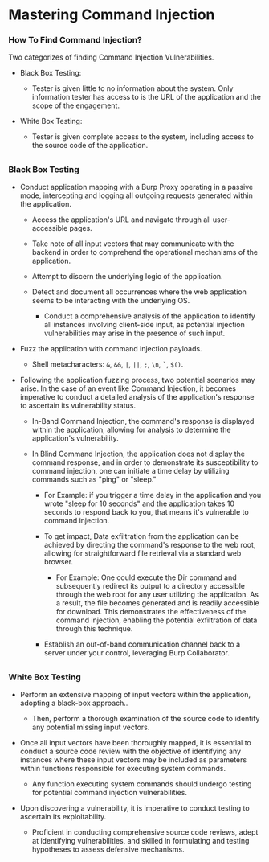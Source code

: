 # Mastering Command Injection

<h3> How To Find Command Injection?</h3>

Two categorizes of finding Command Injection Vulnerabilities.

- Black Box Testing:
  - Tester is given little to no information about the system. Only information tester has access to is the URL of the application and the scope of the engagement.

- White Box Testing:
  - Tester is given complete access to the system, including access to the source code of the application.
 
<h2></h2>

<h3>Black Box Testing</h3>

- Conduct application mapping with a Burp Proxy operating in a passive mode, intercepting and logging all outgoing requests generated within the application.

  - Access the application's URL and navigate through all user-accessible pages.

  - Take note of all input vectors that may communicate with the backend in order to comprehend the operational mechanisms of the application.

  - Attempt to discern the underlying logic of the application.

  - Detect and document all occurrences where the web application seems to be interacting with the underlying OS.

    - Conduct a comprehensive analysis of the application to identify all instances involving client-side input, as potential injection vulnerabilities may arise in the presence of such input.
 
- Fuzz the application with command injection payloads.

  - Shell metacharacters: ```&```, ```&&```, ```|```, ```||```, ```;```, ```\n```, ``` ` ```, ```$()```.

- Following the application fuzzing process, two potential scenarios may arise. In the case of an event like Command Injection, it becomes imperative to conduct a detailed analysis of the application's response to ascertain its vulnerability status.
 
  - In-Band Command Injection, the command's response is displayed within the application, allowing for analysis to determine the application's vulnerability.
   
  - In Blind Command Injection, the application does not display the command response, and in order to demonstrate its susceptibility to command injection, one can initiate a time delay by utilizing commands such as "ping" or "sleep."
    
    - For Example: if you trigger a time delay in the application and you wrote "sleep for 10 seconds" and the application takes 10 seconds to respond back to you, that means it's vulnerable to command injection.

    - To get impact, Data exfiltration from the application can be achieved by directing the command's response to the web root, allowing for straightforward file retrieval via a standard web browser.

      - For Example: One could execute the Dir command and subsequently redirect its output to a directory accessible through the web root for any user utilizing the application. As a result, the file becomes generated and is readily accessible for download. This demonstrates the effectiveness of the command injection, enabling the potential exfiltration of data through this technique.
        
    - Establish an out-of-band communication channel back to a server under your control, leveraging Burp Collaborator.

<h2></h2>

<h3>White Box Testing</h3>
     
- Perform an extensive mapping of input vectors within the application, adopting a black-box approach..

  - Then, perform a thorough examination of the source code to identify any potential missing input vectors.
 
- Once all input vectors have been thoroughly mapped, it is essential to conduct a source code review with the objective of identifying any instances where these input vectors may be included as parameters within functions responsible for executing system commands.
  
  - Any function executing system commands should undergo testing for potential command injection vulnerabilities.

- Upon discovering a vulnerability, it is imperative to conduct testing to ascertain its exploitability.
  - Proficient in conducting comprehensive source code reviews, adept at identifying vulnerabilities, and skilled in formulating and testing hypotheses to assess defensive mechanisms.
